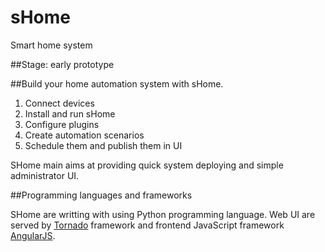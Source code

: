 # sHome
Smart home system

##Stage: early prototype

##Build your home automation system with sHome.

1. Connect devices
2. Install and run sHome
3. Configure plugins
3. Create automation scenarios
4. Schedule them and publish them in UI

SHome main aims at providing quick system deploying and simple administrator UI.

##Programming languages and frameworks

SHome are writting with using Python programming language. Web UI are served by [Tornado](http://tornadoweb.org/) framework and frontend JavaScript framework [AngularJS](http://angularjs.org/).
















































































































































